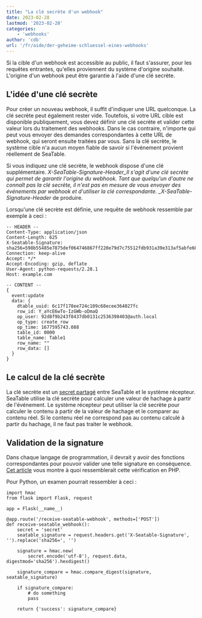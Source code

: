 ```yaml
---
title: "La clé secrète d'un webhook"
date: 2023-02-28
lastmod: '2023-02-28'
categories:
    - 'webhooks'
author: 'cdb'
url: '/fr/aide/der-geheime-schluessel-eines-webhooks'
---
```


Si la cible d'un webhook est accessible au public, il faut s'assurer, pour les requêtes entrantes, qu'elles proviennent du système d'origine souhaité. L'origine d'un webhook peut être garantie à l'aide d'une clé secrète.

## L'idée d'une clé secrète

Pour créer un nouveau webhook, il suffit d'indiquer une URL quelconque. La clé secrète peut également rester vide. Toutefois, si votre URL cible est disponible publiquement, vous devez définir une clé secrète et valider cette valeur lors du traitement des webhooks. Dans le cas contraire, n'importe qui peut vous envoyer des demandes correspondantes à cette URL de webhook, qui seront ensuite traitées par vous. Sans la clé secrète, le système cible n'a aucun moyen fiable de savoir si l'événement provient réellement de SeaTable.

Si vous indiquez une clé secrète, le webhook dispose d'une clé supplémentaire. _X-SeaTable-Signature-Header_Il s'agit d'une clé secrète qui permet de garantir l'origine du webhook. Tant que quelqu'un d'autre ne connaît pas la clé secrète, il n'est pas en mesure de vous envoyer des événements par webhook et d'utiliser la clé correspondante. \_X-SeaTable-Signature-Header_ de produire.

Lorsqu'une clé secrète est définie, une requête de webhook ressemble par exemple à ceci :

```
-- HEADER --
Content-Type: application/json
Content-Length: 625
X-Seatable-Signature: sha256=598b55485e7875def064746867ff220e79d7c75512fdb931a39e313af5abfe60
Connection: keep-alive
Accept: */*
Accept-Encoding: gzip, deflate
User-Agent: python-requests/2.28.1
Host: example.com

-- CONTENT --
{
  event:update
  data: {
    dtable_uuid: 6c17f178ee724c109c68ecee364027fc
    row_id: Y_aYcE6wTo-IzGWb-oDmaQ
    op_user: 92d8f9b243f8437db0131c2536398403@auth.local
    op_type: create_row
    op_time: 1677595743.088
    table_id: 0000
    table_name: Table1
    row_name: ""
    row_data: []
  }
}

```

## Le calcul de la clé secrète

La clé secrète est un [secret partagé](https://en.wikipedia.org/wiki/Shared_secret) entre SeaTable et le système récepteur. SeaTable utilise la clé secrète pour calculer une valeur de hachage à partir de l'événement. Le système récepteur peut utiliser la clé secrète pour calculer le contenu à partir de la valeur de hachage et le comparer au contenu réel. Si le contenu réel ne correspond pas au contenu calculé à partir du hachage, il ne faut pas traiter le webhook.

## Validation de la signature

Dans chaque langage de programmation, il devrait y avoir des fonctions correspondantes pour pouvoir valider une telle signature en conséquence. [Cet article](https://seatable.io/fr/docs/webhooks/verarbeitung-eines-webhooks-mit-hilfe-von-php/) vous montre à quoi ressemblerait cette vérification en PHP.

Pour Python, un examen pourrait ressembler à ceci :

```
import hmac
from flask import Flask, request

app = Flask(__name__)

@app.route('/receive-seatable-webhook', methods=['POST'])
def receive-seatable_webhook():
    secret = 'secret'
    seatable_signature = request.headers.get('X-Seatable-Signature', '').replace('sha256=', '')

    signature = hmac.new(
        secret.encode('utf-8'), request.data, digestmod='sha256').hexdigest()

    signature_compare = hmac.compare_digest(signature, seatable_signature)

    if signature_compare:
        # do something
        pass

    return {'success': signature_compare}

```
